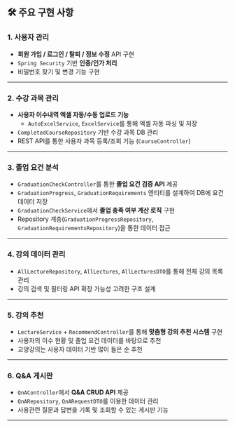 ## 🛠️ 주요 구현 사항
### 1. 사용자 관리
- **회원 가입 / 로그인 / 탈퇴 / 정보 수정** API 구현
- `Spring Security` 기반 **인증/인가 처리**
- 비밀번호 찾기 및 변경 기능 구현

---

### 2. 수강 과목 관리
- **사용자 이수내역 엑셀 자동/수동 업로드 기능**
  - `AutoExcelService`, `ExcelService`를 통해 엑셀 자동 파싱 및 저장
- `CompletedCourseRepository` 기반 수강 과목 DB 관리
- REST API를 통한 사용자 과목 등록/조회 기능 (`CourseController`)

---

### 3. 졸업 요건 분석
- `GraduationCheckController`를 통한 **졸업 요건 검증 API** 제공
- `GraduationProgress`, `GraduationRequirements` 엔티티를 설계하여 DB에 요건 데이터 저장
- `GraduationCheckService`에서 **졸업 충족 여부 계산 로직** 구현
- Repository 계층(`GraduationProgressRepository`, `GraduationRequirementsRepository`)을 통한 데이터 접근

---

### 4. 강의 데이터 관리
- `AllLectureRepository`, `AllLectures`, `AllLecturesDTO`를 통해 전체 강의 목록 관리
- 강의 검색 및 필터링 API 확장 가능성 고려한 구조 설계

---

### 5. 강의 추천
- `LectureService` + `RecommendController`를 통해 **맞춤형 강의 추천 시스템** 구현
- 사용자의 이수 현황 및 졸업 요건 데이터를 바탕으로 추천
-  교양강의는 사용자 데이터 기반 많이 들은 순 추천

---

### 6. Q&A 게시판
- `QnAController`에서 **Q&A CRUD API** 제공
- `QnARepository`, `QnARequestDTO`를 이용한 데이터 관리
- 사용관련 질문과 답변을 기록 및 조회할 수 있는 게시판 기능

---
